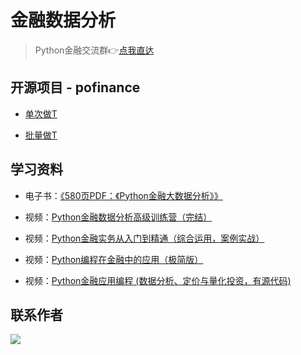 # 金融数据分析

> Python金融交流群👉[点我直达](https://python-office-1300615378.cos.ap-chongqing.myqcloud.com/5-finance-group.jpg)


## 开源项目 - pofinance

- [单次做T](https://mp.weixin.qq.com/s/6keTzBI8CWnUbuXCaYhkMQ)

- [批量做T](https://blog.csdn.net/weixin_42321517/article/details/131097917?spm=1001.2014.3001.5501)

## 学习资料

- 电子书：[《580页PDF：《Python金融大数据分析》》](https://mp.weixin.qq.com/s/9Nmk2OfTiWaMsidR55uvLw)

- 视频：[Python金融数据分析高级训练营（完结）](https://www.bilibili.com/video/BV1Ut4y1i7wS/?spm_id_from=333.999.0.0&vd_source=ca20bb8763fcb18660aa74d7a87234fa)
- 视频：[Python金融实务从入门到精通（综合运用，案例实战）](https://www.bilibili.com/video/BV1p54y1m75J/?spm_id_from=333.999.0.0&vd_source=ca20bb8763fcb18660aa74d7a87234fa)
- 视频：[Python编程在金融中的应用（极简版）](https://www.bilibili.com/video/BV1rK4y1a76X/?spm_id_from=333.999.0.0&vd_source=ca20bb8763fcb18660aa74d7a87234fa)
- 视频：[Python金融应用编程 (数据分析、定价与量化投资，有源代码)](https://www.bilibili.com/video/BV1bK4y1a7Rb/?spm_id_from=333.999.0.0&vd_source=ca20bb8763fcb18660aa74d7a87234fa)

## 联系作者

![](https://www.python-office.com/assets/img/qr-code.842c35b6.jpg)